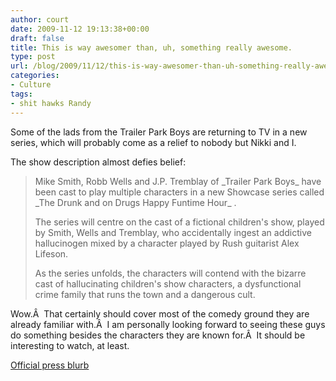 ```yaml
---
author: court
date: 2009-11-12 19:13:38+00:00
draft: false
title: This is way awesomer than, uh, something really awesome.
type: post
url: /blog/2009/11/12/this-is-way-awesomer-than-uh-something-really-awesome/
categories:
- Culture
tags:
- shit hawks Randy
---
```


Some of the lads from the Trailer Park Boys are returning to TV in a new series, which will probably come as a relief to nobody but Nikki and I.

The show description almost defies belief:


<blockquote>Mike Smith, Robb Wells and J.P. Tremblay of _Trailer Park Boys_ have been cast to play multiple characters in a new Showcase series called _The Drunk and on Drugs Happy Funtime Hour_ .

The series will centre on the cast of a fictional children's show, played by Smith, Wells and Tremblay, who accidentally ingest an addictive hallucinogen mixed by a character played by Rush guitarist Alex Lifeson.

As the series unfolds, the characters will contend with the bizarre cast of hallucinating children's show characters, a dysfunctional crime family that runs the town and a dangerous cult.</blockquote>


Wow.Â  That certainly should cover most of the comedy ground they are already familiar with.Â  I am personally looking forward to seeing these guys do something besides the characters they are known for.Â  It should be interesting to watch, at least.

[Official press blurb](http://www.theglobeandmail.com/news/arts/trailer-park-boys-returning-to-tv/article1360973/)
